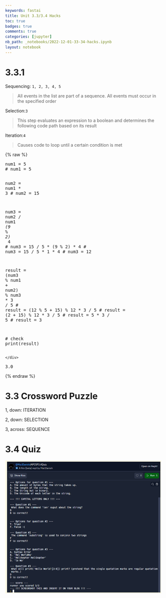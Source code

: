 ```yaml
---
keywords: fastai
title: Unit 3.3/3.4 Hacks
toc: true
badges: true
comments: true
categories: [jupyter]
nb_path: _notebooks/2022-12-01-33-34-hacks.ipynb
layout: notebook
---
```


<!--
#################################################
### THIS FILE WAS AUTOGENERATED! DO NOT EDIT! ###
#################################################
# file to edit: _notebooks/2022-12-01-33-34-hacks.ipynb
-->

<div class="container" id="notebook-container">
        
<div class="cell border-box-sizing text_cell rendered"><div class="inner_cell">
<div class="text_cell_render border-box-sizing rendered_html">
<h1 id="3.3.1">3.3.1<a class="anchor-link" href="#3.3.1"> </a></h1><p>Sequencing: <code>1, 2, 3, 4, 5</code></p>
<blockquote><p>All events in the list are part of a sequence. All events must occur in the specified order</p>
</blockquote>
<p>Selection:<code>3</code>
<br></p>
<blockquote><p>This step evaluates an expression to a boolean and determines the following code path based on its result</p>
</blockquote>
<p>Iteration:<code>4</code></p>
<blockquote><p>Causes code to loop until a certain condition is met</p>
</blockquote>

</div>
</div>
</div>
    {% raw %}
    
<div class="cell border-box-sizing code_cell rendered">
<div class="input">

<div class="inner_cell">
    <div class="input_area">
<div class=" highlight hl-ipython3"><pre><span></span><span class="n">num1</span> <span class="o">=</span> <span class="mi">5</span>
<span class="c1"># num1 = 5</span>

<span class="n">num2</span> <span class="o">=</span> <span class="n">num1</span> <span class="o">*</span> <span class="mi">3</span>
<span class="c1"># num2 = 15</span>

<span class="n">num3</span> <span class="o">=</span> <span class="n">num2</span> <span class="o">/</span> <span class="n">num1</span> <span class="o">*</span> <span class="p">(</span><span class="mi">9</span> <span class="o">%</span> <span class="mi">2</span><span class="p">)</span> <span class="o">*</span> <span class="mi">4</span>
<span class="c1"># num3 = 15 / 5 * (9 % 2) * 4</span>
<span class="c1"># num3 = 15 / 5 * 1 * 4</span>
<span class="c1"># num3 = 12</span>

<span class="n">result</span> <span class="o">=</span> <span class="p">(</span><span class="n">num3</span> <span class="o">%</span> <span class="n">num1</span> <span class="o">+</span> <span class="n">num2</span><span class="p">)</span> <span class="o">%</span> <span class="n">num3</span> <span class="o">*</span> <span class="mi">3</span> <span class="o">/</span> <span class="mi">5</span>
<span class="c1"># result = (12 % 5 + 15) % 12 * 3 / 5</span>
<span class="c1"># result = (2 + 15) % 12 * 3 / 5</span>
<span class="c1"># result = 5 * 3 / 5</span>
<span class="c1"># result = 3</span>

<span class="c1"># check</span>
<span class="nb">print</span><span class="p">(</span><span class="n">result</span><span class="p">)</span>
</pre></div>

    </div>
</div>
</div>

<div class="output_wrapper">
<div class="output">

<div class="output_area">

<div class="output_subarea output_stream output_stdout output_text">
<pre>3.0
</pre>
</div>
</div>

</div>
</div>

</div>
    {% endraw %}

<div class="cell border-box-sizing text_cell rendered"><div class="inner_cell">
<div class="text_cell_render border-box-sizing rendered_html">
<h1 id="3.3-Crossword-Puzzle">3.3 Crossword Puzzle<a class="anchor-link" href="#3.3-Crossword-Puzzle"> </a></h1><p>1, down:    ITERATION</p>
<p>2, down:    SELECTION</p>
<p>3, across:  SEQUENCE</p>

</div>
</div>
</div>
<div class="cell border-box-sizing text_cell rendered"><div class="inner_cell">
<div class="text_cell_render border-box-sizing rendered_html">
<h1 id="3.4-Quiz">3.4 Quiz<a class="anchor-link" href="#3.4-Quiz"> </a></h1><p><img src="https://github.com/safinsingh/fastpages-apcsp/raw/master/images/34quiz.png" alt=""></p>

</div>
</div>
</div>
</div>
 

